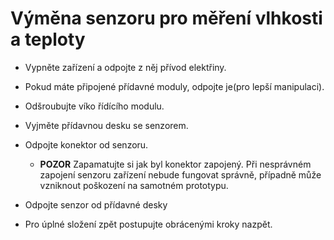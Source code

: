 # Výměna senzoru pro měření vlhkosti a teploty

- Vypněte zařízení a odpojte z něj přívod elektřiny.

- Pokud máte připojené přídavné moduly, odpojte je(pro lepší manipulaci).

- Odšroubujte víko řídícího modulu.

- Vyjměte přídavnou desku se senzorem. 

- Odpojte konektor od senzoru.
    - **POZOR** Zapamatujte si jak byl konektor zapojený. Při nesprávném zapojení senzoru zařízení nebude fungovat správně, případně může vzniknout poškození na samotném prototypu.

- Odpojte senzor od přídavné desky

- Pro úplné složení zpět postupujte obrácenými kroky nazpět.